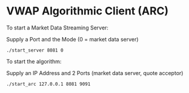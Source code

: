 # VWAP Algorithmic Client (ARC)

To start a Market Data Streaming Server:

Supply a Port and the Mode (0 = market data server)

```
./start_server 8081 0
```

To start the algorithm:

Supply an IP Address and 2 Ports (market data server, quote acceptor)

```
./start_arc 127.0.0.1 8081 9091
```
